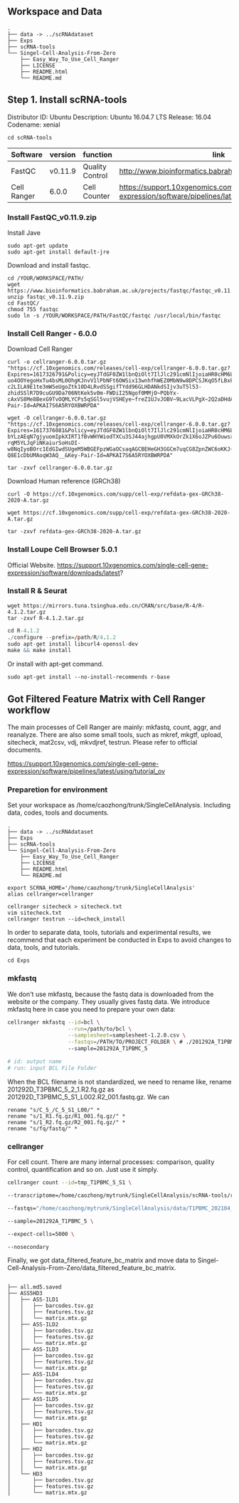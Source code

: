 ## Workspace and Data

```
.
├── data -> ../scRNAdataset
├── Exps
├── scRNA-tools
└── Singel-Cell-Analysis-From-Zero
    ├── Easy_Way_To_Use_Cell_Ranger
    ├── LICENSE
    ├── README.html
    └── README.md
```

## Step 1. Install scRNA-tools
Distributor ID:	Ubuntu
Description:	Ubuntu 16.04.7 LTS
Release:	16.04
Codename:	xenial

```
cd scRNA-tools
```

|  Software   | version  | function | link
|  ----  | ----  | ----  | ----  |
| FastQC  | v0.11.9 | Quality Control | http://www.bioinformatics.babraham.ac.uk/projects/fastqc/ |
| Cell Ranger  | 6.0.0 | Cell Counter | https://support.10xgenomics.com/single-cell-gene-expression/software/pipelines/latest/what-is-cell-ranger |


### Install FastQC_v0.11.9.zip

Install Jave
```Terminal
sudo apt-get update
sudo apt-get install default-jre
```

Download and install fastqc.
```Terminal
cd /YOUR/WORKSPACE/PATH/
wget https://www.bioinformatics.babraham.ac.uk/projects/fastqc/fastqc_v0.11.9.zip
unzip fastqc_v0.11.9.zip
cd FastQC/
chmod 755 fastqc
sudo ln -s /YOUR/WORKSPACE/PATH/FastQC/fastqc /usr/local/bin/fastqc
```

### Install Cell Ranger - 6.0.0
Download Cell Ranger
```curl 
curl -o cellranger-6.0.0.tar.gz "https://cf.10xgenomics.com/releases/cell-exp/cellranger-6.0.0.tar.gz?Expires=1617326791&Policy=eyJTdGF0ZW1lbnQiOlt7IlJlc291cmNlIjoiaHR0cHM6Ly9jZi4xMHhnZW5vbWljcy5jb20vcmVsZWFzZXMvY2VsbC1leHAvY2VsbHJhbmdlci02LjAuMC50YXIuZ3oiLCJDb25kaXRpb24iOnsiRGF0ZUxlc3NUaGFuIjp7IkFXUzpFcG9jaFRpbWUiOjE2MTczMjY3OTF9fX1dfQ__&Signature=F47OynLO8C-uo4OOYegoHxTu4bsML0OhgKJnvV1lPbNFt6OWSix13wnhfhWEZ0MbN9w8DPCSJKqO5fLBxkch8bkLNFpYi6lVpSD278QP7MtUwDIb6rU6ijJXdwH-c2LILA9E1te3mWSeUgoZtk10D4LRvdSSgifTYdd96GLHDANkdSIjv3uT5l53-zhidSSlR7D9cuGU9Da706NtKek5v0m-FWDiI25Ngof0MMjO~PQbYx-cAxVS8Me8BexG9TvOQMLYCPs5qSGl5vujVSHEye~freZ1UJvJOBV~9LacVLPgX~2Q2aDHdAg6ZcOcKvn9H~tm0YBhGa5CdHdXU8YJsA__&Key-Pair-Id=APKAI7S6A5RYOXBWRPDA"
```

```wget 
wget -O cellranger-6.0.0.tar.gz "https://cf.10xgenomics.com/releases/cell-exp/cellranger-6.0.0.tar.gz?Expires=1617376081&Policy=eyJTdGF0ZW1lbnQiOlt7IlJlc291cmNlIjoiaHR0cHM6Ly9jZi4xMHhnZW5vbWljcy5jb20vcmVsZWFzZXMvY2VsbC1leHAvY2VsbHJhbmdlci02LjAuMC50YXIuZ3oiLCJDb25kaXRpb24iOnsiRGF0ZUxlc3NUaGFuIjp7IkFXUzpFcG9jaFRpbWUiOjE2MTczNzYwODF9fX1dfQ__&Signature=kcU-bYLzAEqN7gjyuomIpkXIRT1fBvWHYWiodTXCu3SJ44ajhgpU0VMXkOrZk1X6oJZPu6OuwsxcEyzE5fVJCWcwwTLrTAY6gW~-rqM5YLJqFiNKaiurSoHsDI-w8NqIyoBOrc1EdGIwdSUgeM5WBGEFpzWGaOCsaqAGCBEHeGH3GGCm7uqCG8ZpnZWC6oKKJ~wyVl9D~j8cs6xiDSRsA4u2Juy3lSA5h44PzReWoi2BaehTBLYqxp6AHyCcqsvB5RxldDrdwiMrgmygERO2bz6xUIz81zTjM9HWJsE6PO7HPrIZJJtZAZFU2FaS0y0AKjdhp-Q8E1cDbUMAoqW3AQ__&Key-Pair-Id=APKAI7S6A5RYOXBWRPDA"
```

```
tar -zxvf cellranger-6.0.0.tar.gz 
```

Download Human reference (GRCh38)
```curl 
curl -O https://cf.10xgenomics.com/supp/cell-exp/refdata-gex-GRCh38-2020-A.tar.gz
```

```wget 
wget https://cf.10xgenomics.com/supp/cell-exp/refdata-gex-GRCh38-2020-A.tar.gz
```

```
tar -zxvf refdata-gex-GRCh38-2020-A.tar.gz
```

### Install Loupe Cell Browser 5.0.1

Official Website.
https://support.10xgenomics.com/single-cell-gene-expression/software/downloads/latest?

### Install R & Seurat

```
wget https://mirrors.tuna.tsinghua.edu.cn/CRAN/src/base/R-4/R-4.1.2.tar.gz
tar -zxvf R-4.1.2.tar.gz
```
``` R install
cd R-4.1.2
./configure --prefix=/path/R/4.1.2 
sudo apt-get install libcurl4-openssl-dev
make && make install
```
Or install with apt-get command.
```
sudo apt-get install --no-install-recommends r-base
```

## Got Filtered Feature Matrix with Cell Ranger workflow

The main processes of Cell Ranger are mainly: mkfastq, count, aggr, and reanalyze. There are also some small tools, such as mkref, mkgtf, upload, sitecheck, mat2csv, vdj, mkvdjref, testrun. Please refer to official documents.

https://support.10xgenomics.com/single-cell-gene-expression/software/pipelines/latest/using/tutorial_ov

### Preparetion for environment

Set your workspace as /home/caozhong/trunk/SingleCellAnalysis. Including data, codes, tools and documents.

```
.
├── data -> ../scRNAdataset
├── Exps
├── scRNA-tools
└── Singel-Cell-Analysis-From-Zero
    ├── Easy_Way_To_Use_Cell_Ranger
    ├── LICENSE
    ├── README.html
    └── README.md
```

``` 
export SCRNA_HOME='/home/caozhong/trunk/SingleCellAnalysis'
alias cellranger=cellranger
```

```
cellranger sitecheck > sitecheck.txt
vim sitecheck.txt
cellranger testrun --id=check_install
```
In order to separate data, tools, tutorials and experimental results, we recommend that each experiment be conducted in Exps to avoid changes to data, tools, and tutorials.

```
cd Exps
```


### mkfastq 

We don't use mkfastq, because the fastq data is downloaded from the website or the company. They usually gives fastq data. We introduce mkfastq here in case you need to prepare your own data:
``` bash
cellranger mkfastq --id=bcl \
                   --run=/path/to/bcl \
                   --samplesheet=samplesheet-1.2.0.csv \
                   --fastqs=/PATH/TO/PROJECT_FOLDER \ # ./201292A_T1PBMC_5
                   --sample=201292A_T1PBMC_5

# id: output name
# run: input BCL File Folder

```
When the BCL filename is not standardized, we need to rename like, rename 201292D_T3PBMC_5_2_1.R2.fq.gz as 201292D_T3PBMC_5_S1_L002.R2_001.fastq.gz. We can
```
rename "s/C_5_/C_5_S1_L00/" *
rename "s/1_R1.fq.gz/R1_001.fq.gz/" *
rename "s/1_R2.fq.gz/R2_001.fq.gz/" *
rename "s/fq/fastq/" *
```


### cellranger 
For cell count. There are many internal processes: comparison, quality control, quantification and so on. Just use it simply.

``` bash 
cellranger count --id=tmp_T1PBMC_5_S1 \

--transcriptome=/home/caozhong/mytrunk/SingleCellAnalysis/scRNA-tools/refdata-gex-GRCh38-2020-A \

--fastqs="/home/caozhong/mytrunk/SingleCellAnalysis/data/T1PBMC_202104_data/KYSY-2764-JD-YX-2020-1292-JSFU-04/origData/201292A_T1PBMC_5" \

--sample=201292A_T1PBMC_5 \

--expect-cells=5000 \

--nosecondary
```

Finally, we got data_filtered_feature_bc_matrix and move data to Singel-Cell-Analysis-From-Zero/data_filtered_feature_bc_matrix.

```

├── all.md5.saved
├── ASS5HD3
│   ├── ASS-ILD1
│   │   ├── barcodes.tsv.gz
│   │   ├── features.tsv.gz
│   │   └── matrix.mtx.gz
│   ├── ASS-ILD2
│   │   ├── barcodes.tsv.gz
│   │   ├── features.tsv.gz
│   │   └── matrix.mtx.gz
│   ├── ASS-ILD3
│   │   ├── barcodes.tsv.gz
│   │   ├── features.tsv.gz
│   │   └── matrix.mtx.gz
│   ├── ASS-ILD4
│   │   ├── barcodes.tsv.gz
│   │   ├── features.tsv.gz
│   │   └── matrix.mtx.gz
│   ├── ASS-ILD5
│   │   ├── barcodes.tsv.gz
│   │   ├── features.tsv.gz
│   │   └── matrix.mtx.gz
│   ├── HD1
│   │   ├── barcodes.tsv.gz
│   │   ├── features.tsv.gz
│   │   └── matrix.mtx.gz
│   ├── HD2
│   │   ├── barcodes.tsv.gz
│   │   ├── features.tsv.gz
│   │   └── matrix.mtx.gz
│   └── HD3
│       ├── barcodes.tsv.gz
│       ├── features.tsv.gz
│       └── matrix.mtx.gz

```